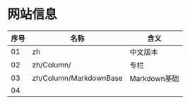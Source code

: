 # 网站信息

| 序号 | 名称                   | 含义         |
| ---- | ---------------------- | ------------ |
| 01   | zh                     | 中文版本     |
| 02   | zh/Column/             | 专栏         |
| 03   | zh/Column/MarkdownBase | Markdown基础 |
| 04   |                        |              |

